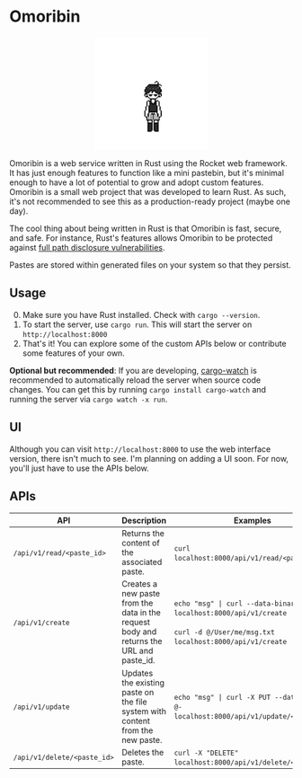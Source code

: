 # Omoribin

<div align="center">
  <img src="/images/omori.gif" height=200 />
</div>

Omoribin is a web service written in Rust using the Rocket web framework. It has just enough features to function like a mini pastebin, but it's minimal enough to have a lot of potential to grow and adopt custom features. Omoribin is a small web project that was developed to learn Rust. As such, it's not recommended to see this as a production-ready project (maybe one day).

The cool thing about being written in Rust is that Omoribin is fast, secure, and safe. For instance, Rust's features allows Omoribin to be protected against [full path disclosure vulnerabilities](https://owasp.org/www-community/attacks/Full_Path_Disclosure).

Pastes are stored within generated files on your system so that they persist.
## Usage
0. Make sure you have Rust installed. Check with `cargo --version`.
1. To start the server, use `cargo run`. This will start the server on `http://localhost:8000`
2. That's it! You can explore some of the custom APIs below or contribute some features of your own.

**Optional but recommended**: If you are developing, [cargo-watch](https://crates.io/crates/cargo-watch) is recommended to automatically reload the server when source code changes. You can get this by running `cargo install cargo-watch` and running the server via `cargo watch -x run`.


## UI
Although you can visit `http://localhost:8000` to use the web interface version, there isn't much to see. I'm planning on adding a UI soon. For now, you'll just have to use the APIs below.

## APIs
| API | Description | Examples |
| ----------- | ----------- | ----------- |
| `/api/v1/read/<paste_id>` | Returns the content of the associated paste. | `curl localhost:8000/api/v1/read/<paste_id>` |
| `/api/v1/create` | Creates a new paste from the data in the request body and returns the URL and paste_id. | `echo "msg" \| curl --data-binary @- localhost:8000/api/v1/create` <br /><br /> `curl -d @/User/me/msg.txt localhost:8000/api/v1/create` |
| `/api/v1/update` | Updates the existing paste on the file system with content from the new paste. | `echo "msg" \| curl -X PUT --data-binary @- localhost:8000/api/v1/update/<paste_id>` |
| `/api/v1/delete/<paste_id>` | Deletes the paste. | `curl -X "DELETE" localhost:8000/api/v1/delete/<paste_id>` |
